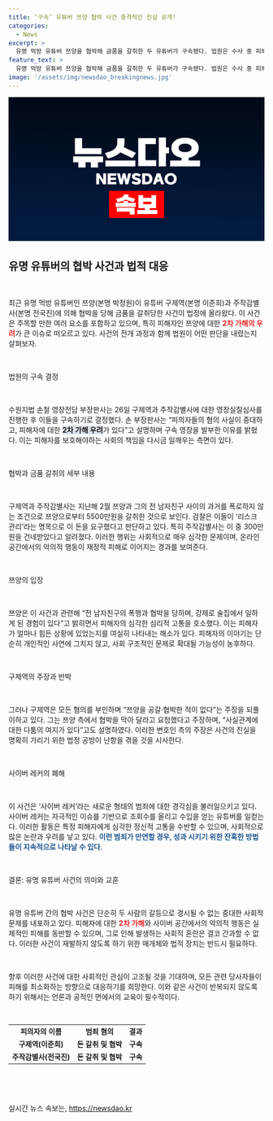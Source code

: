 ```yaml
---
title: ‘구속’ 유튜버 쯔양 협박 사건 충격적인 진실 공개!
categories:
  - News
excerpt: >
  유명 먹방 유튜버 쯔양을 협박해 금품을 갈취한 두 유튜버가 구속됐다. 법원은 수사 중 피해자에 대한 2차 가해 우려를 지적했으며, 과거 폭로가 논란을 일으키고 있다. 사건의 전말은 무엇일까? 클릭해 확인해보세요!
feature_text: >
  유명 먹방 유튜버 쯔양을 협박해 금품을 갈취한 두 유튜버가 구속됐다. 법원은 수사 중 피해자에 대한 2차 가해 우려를 지적했으며, 과거 폭로가 논란을 일으키고 있다. 사건의 전말은 무엇일까? 클릭해 확인해보세요!
image: '/assets/img/newsdao_breakingnews.jpg'
---
```


<p><img src="/assets/img/newsdao_breakingnews.jpg" alt="pcversion 속보" /></p>

<h2 data-ke-size="size26">유명 유튜버의 협박 사건과 법적 대응</h2>

<p data-ke-size="size16">&nbsp;</p>

<p data-ke-size="size16">최근 유명 먹방 유튜버인 쯔양(본명 박정원)이 유튜버 구제역(본명 이준희)과 주작감별사(본명 전국진)에 의해 협박을 당해 금품을 갈취당한 사건이 법정에 올라왔다. 이 사건은 주목할 만한 여러 요소를 포함하고 있으며, 특히 피해자인 쯔양에 대한 <b><span style="color: #ee2323;">2차 가해의 우려</span></b>가 큰 이슈로 떠오르고 있다. 사건의 전개 과정과 함께 법원이 어떤 판단을 내렸는지 살펴보자.</p>

<p data-ke-size="size16">&nbsp;</p>

<p>법원의 구속 결정</p>

<p data-ke-size="size16">&nbsp;</p>

<p data-ke-size="size16">수원지법 손철 영장전담 부장판사는 26일 구제역과 주작감별사에 대한 영장실질심사를 진행한 후 이들을 구속하기로 결정했다. 손 부장판사는 “피의자들의 혐의 사실이 중대하고, 피해자에 대한 <b><span style="background-color: #21538527;">2차 가해 우려</span></b>가 있다”고 설명하며 구속 영장을 발부한 이유를 밝혔다. 이는 피해자를 보호해야하는 사회의 책임을 다시금 일깨우는 측면이 있다.</p>

<p data-ke-size="size16">&nbsp;</p>

<p>협박과 금품 갈취의 세부 내용</p>

<p data-ke-size="size16">&nbsp;</p>

<p data-ke-size="size16">구제역과 주작감별사는 지난해 2월 쯔양과 그의 전 남자친구 사이의 과거를 폭로하지 않는 조건으로 쯔양으로부터 5500만원을 갈취한 것으로 보인다. 검찰은 이들이 ‘리스크 관리’라는 명목으로 이 돈을 요구했다고 판단하고 있다. 특히 주작감별사는 이 중 300만원을 건네받았다고 알려졌다. 이러한 행위는 사회적으로 매우 심각한 문제이며, 온라인 공간에서의 악의적 행동이 재정적 피해로 이어지는 경과를 보여준다.</p>

<p data-ke-size="size16">&nbsp;</p>

<p>쯔양의 입장</p>

<p data-ke-size="size16">&nbsp;</p>

<p data-ke-size="size16">쯔양은 이 사건과 관련해 “전 남자친구의 폭행과 협박을 당하며, 강제로 술집에서 일하게 된 경험이 있다”고 밝히면서 피해자의 심각한 심리적 고통을 호소했다. 이는 피해자가 얼마나 힘든 상황에 있었는지를 여실히 나타내는 해소가 있다. 피해자의 이야기는 단순히 개인적인 사연에 그치지 않고, 사회 구조적인 문제로 확대될 가능성이 농후하다.</p>

<p data-ke-size="size16">&nbsp;</p>

<p>구제역의 주장과 반박</p>

<p data-ke-size="size16">&nbsp;</p>

<p data-ke-size="size16">그러나 구제역은 모든 혐의를 부인하며 “쯔양을 공갈·협박한 적이 없다”는 주장을 되풀이하고 있다. 그는 쯔양 측에서 협박을 막아 달라고 요청했다고 주장하며, “사실관계에 대한 다툼의 여지가 있다”고도 설명하였다. 이러한 변호인 측의 주장은 사건의 진실을 명확히 가리기 위한 법정 공방이 난항을 겪을 것을 시사한다.</p>

<p data-ke-size="size16">&nbsp;</p>

<p>사이버 레커의 폐해</p>

<p data-ke-size="size16">&nbsp;</p>

<p data-ke-size="size16">이 사건은 ‘사이버 레커’라는 새로운 형태의 범죄에 대한 경각심을 불러일으키고 있다. 사이버 레커는 자극적인 이슈를 기반으로 조회수를 올리고 수입을 얻는 유튜버를 일컫는다. 이러한 활동은 특정 피해자에게 심각한 정신적 고통을 수반할 수 있으며, 사회적으로 많은 논란과 우려를 낳고 있다. <b><span style="color: #1a5490;">이런 범죄가 만연할 경우, 성과 시키기 위한 잔혹한 방법들이 지속적으로 나타날 수 있다</span></b>.</p>

<p data-ke-size="size16">&nbsp;</p>

<p>결론: 유명 유튜버 사건의 의미와 교훈</p>

<p data-ke-size="size16">&nbsp;</p>

<p data-ke-size="size16">유명 유튜버 간의 협박 사건은 단순히 두 사람의 갈등으로 경시될 수 없는 중대한 사회적 문제를 내포하고 있다. 피해자에 대한 <b><span style="color: #ee2323;">2차 가해</span></b>와 사이버 공간에서의 악의적 행동은 실제적인 피해를 동반할 수 있으며, 그로 인해 발생하는 사회적 혼란은 결코 간과할 수 없다. 이러한 사건이 재발하지 않도록 하기 위한 매개체와 법적 장치는 반드시 필요하다.</p>

<p data-ke-size="size16">&nbsp;</p>

<p data-ke-size="size16">향후 이러한 사건에 대한 사회적인 관심이 고조될 것을 기대하며, 모든 관련 당사자들이 피해를 최소화하는 방향으로 대응하기를 희망한다. 이와 같은 사건이 반복되지 않도록 하기 위해서는 언론과 공적인 면에서의 교육이 필수적이다.</p>

<p data-ke-size="size16">&nbsp;</p>

<p data-ke-size="size16"></p>

<table style="width: 100%;">
<tbody>
<tr>
<td style="text-align: center; height: 17px;"><b>피의자의 이름</b></td>
<td style="text-align: center; height: 17px;"><b>범죄 혐의</b></td>
<td style="text-align: center; height: 17px;"><b>결과</b></td>
</tr>
<tr>
<td style="text-align: center; height: 17px;"><b>구제역(이준희)</b></td>
<td style="text-align: center; height: 17px;"><b>돈 갈취 및 협박</b></td>
<td style="text-align: center; height: 17px;"><b>구속</b></td>
</tr>
<tr>
<td style="text-align: center; height: 17px;"><b>주작감별사(전국진)</b></td>
<td style="text-align: center; height: 17px;"><b>돈 갈취 및 협박</b></td>
<td style="text-align: center; height: 17px;"><b>구속</b></td>
</tr>
</tbody>
</table>

<p data-ke-size="size16">&nbsp;</p>

<p data-ke-size="size16">&nbsp;</p>
실시간 뉴스 속보는, <a href="https://newsdao.kr" rel="dofollow">https://newsdao.kr</a>


